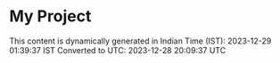 # My Project

This content is dynamically generated in Indian Time (IST): 2023-12-29 01:39:37 IST
Converted to UTC: 2023-12-28 20:09:37 UTC
